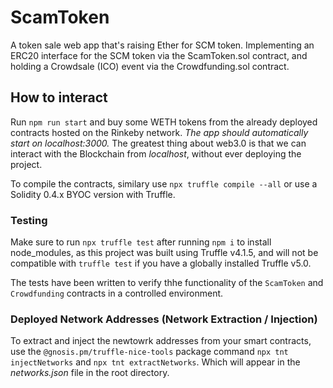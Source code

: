 # ScamToken
A token sale web app that's raising Ether for SCM token. Implementing an ERC20 interface for the SCM token via the ScamToken.sol contract, and holding a Crowdsale (ICO) event via the Crowdfunding.sol contract.  

## How to interact
Run `npm run start` and buy some WETH tokens from the already deployed contracts hosted on the Rinkeby network. _The app should automatically start on localhost:3000._
The greatest thing about web3.0 is that we can interact with the Blockchain from *localhost*, without ever deploying the project. 

To compile the contracts, similary use `npx truffle compile --all` or use a Solidity 0.4.x BYOC version with Truffle.

### Testing
Make sure to run `npx truffle test` after running `npm i` to install node_modules, as this project was built using Truffle v4.1.5, and will not be compatible with `truffle test` if you have a globally installed Truffle v5.0.

The tests have been written to verify thhe functionality of the `ScamToken` and `Crowdfunding` contracts in a controlled environment. 

### Deployed Network Addresses (Network Extraction / Injection)
To extract and inject the newtowrk addresses from your smart contracts, use the `@gnosis.pm/truffle-nice-tools` package command `npx tnt injectNetworks` and `npx tnt extractNetworks`. Which will appear in the _networks.json_ file in the root directory.
